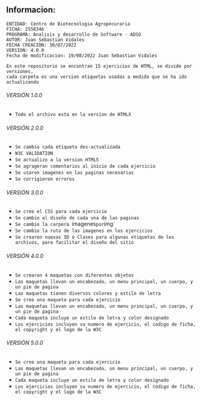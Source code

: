 ## Informacion:

    ENTIDAD: Centro de Biotecnologia Agropecuraria
    FICHA: 2558346
    PROGRAMA: Analisis y desarrollo de Software - ADSO
    AUTOR: Juan Sebastian Vidales
    FECHA CREACION: 30/07/2022
    VERSION: 4.0.0
    Fecha de modificacion: 19/08/2022 Juan Sebastian Vidales
    
    En este repositorio se encontran 15 ejercicios de HTML, se divide por versiones, 
    cada carpeta es una version etiquetas usadas a medida que se ha ido actualizando

###### VERSIÓN 1.0.0
- `Todo el archivo esta en la version de HTMLX`


###### VERSIÓN 2.0.0
- `Se cambio cada etiqueta des-actualizada`
- `W3C VALIDATION`
- `Se actualizo a la version HTML5`
- `Se agrageran comentarios al inicio de cada ejercicio`
- `Se usaron imagenes en las paginas necesarias`
- `Se corrigieron errores`


###### VERSIÓN 3.0.0
-  `Se creo el CSS para cada ejercicio`
-  `Se cambio el diseño de cada una de las paginas`
-  `Se cambio la carpera `imagenes` por `img`
-  `Se cambio la ruta de las imagenes en los ejercicios`
-  `Se crearon nuevas ID o Clases para algunas etiquetas de los archivos, para facilitar el diseño del sitio`


###### VERSIÓN 4.0.0
-  `Se crearon 4 maquetas con diferentes objetos`
-  `Las maquetas llevan un encabezado, un menu principal, un cuerpo, y un pie de pagina`
-  `Las maquetas tienen diversos colores y estilo de letra`
-  `Se creo una maqueta para cada ejercicio`
-  `Las maquetas llevan un encabezado, un menu principal, un cuerpo, y un pie de pagina`
-  `Cada maqueta incluye un estilo de letra y color designado`
-  `Los ejercicios incluyen su numero de ejercicio, el codigo de ficha, el copyright y el logo de la W3C`

###### VERSIÓN 5.0.0
-  `Se creo una maqueta para cada ejercicio`
-  `Las maquetas llevan un encabezado, un menu principal, un cuerpo, y un pie de pagina`
-  `Cada maqueta incluye un estilo de letra y color designado`
-  `Los ejercicios incluyen su numero de ejercicio, el codigo de ficha, el copyright y el logo de la W3C`
